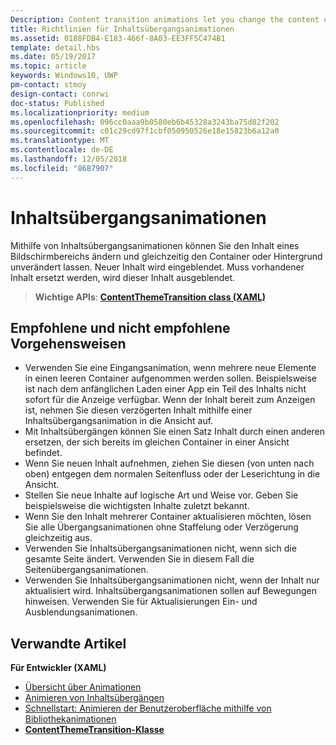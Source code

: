 ```yaml
---
Description: Content transition animations let you change the content of an area of the screen while keeping the container or background constant. New content fades in. If there is existing content to be replaced, that content fades out.
title: Richtlinien für Inhaltsübergangsanimationen
ms.assetid: 0188FDB4-E183-466f-8A03-EE3FF5C474B1
template: detail.hbs
ms.date: 05/19/2017
ms.topic: article
keywords: Windows10, UWP
pm-contact: stmoy
design-contact: conrwi
doc-status: Published
ms.localizationpriority: medium
ms.openlocfilehash: 096cc0aaa9b0580eb6b45328a3243ba75d82f202
ms.sourcegitcommit: c01c29cd97f1cbf050950526e18e15823b6a12a0
ms.translationtype: MT
ms.contentlocale: de-DE
ms.lasthandoff: 12/05/2018
ms.locfileid: "8687907"
---
```

# <a name="content-transition-animations"></a>Inhaltsübergangsanimationen



Mithilfe von Inhaltsübergangsanimationen können Sie den Inhalt eines Bildschirmbereichs ändern und gleichzeitig den Container oder Hintergrund unverändert lassen. Neuer Inhalt wird eingeblendet. Muss vorhandener Inhalt ersetzt werden, wird dieser Inhalt ausgeblendet.

> **Wichtige APIs**: [**ContentThemeTransition class (XAML)**](https://msdn.microsoft.com/library/windows/apps/br243104)

## <a name="dos-and-donts"></a>Empfohlene und nicht empfohlene Vorgehensweisen


-   Verwenden Sie eine Eingangsanimation, wenn mehrere neue Elemente in einen leeren Container aufgenommen werden sollen. Beispielsweise ist nach dem anfänglichen Laden einer App ein Teil des Inhalts nicht sofort für die Anzeige verfügbar. Wenn der Inhalt bereit zum Anzeigen ist, nehmen Sie diesen verzögerten Inhalt mithilfe einer Inhaltsübergangsanimation in die Ansicht auf.
-   Mit Inhaltsübergängen können Sie einen Satz Inhalt durch einen anderen ersetzen, der sich bereits im gleichen Container in einer Ansicht befindet.
-   Wenn Sie neuen Inhalt aufnehmen, ziehen Sie diesen (von unten nach oben) entgegen dem normalen Seitenfluss oder der Leserichtung in die Ansicht.
-   Stellen Sie neue Inhalte auf logische Art und Weise vor. Geben Sie beispielsweise die wichtigsten Inhalte zuletzt bekannt.
-   Wenn Sie den Inhalt mehrerer Container aktualisieren möchten, lösen Sie alle Übergangsanimationen ohne Staffelung oder Verzögerung gleichzeitig aus.
-   Verwenden Sie Inhaltsübergangsanimationen nicht, wenn sich die gesamte Seite ändert. Verwenden Sie in diesem Fall die Seitenübergangsanimationen.
-   Verwenden Sie Inhaltsübergangsanimationen nicht, wenn der Inhalt nur aktualisiert wird. Inhaltsübergangsanimationen sollen auf Bewegungen hinweisen. Verwenden Sie für Aktualisierungen Ein- und Ausblendungsanimationen.



## <a name="related-articles"></a>Verwandte Artikel

**Für Entwickler (XAML)**
* [Übersicht über Animationen](https://msdn.microsoft.com/library/windows/apps/mt187350)
* [Animieren von Inhaltsübergängen](https://msdn.microsoft.com/library/windows/apps/xaml/jj649426)
* [Schnellstart: Animieren der Benutzeroberfläche mithilfe von Bibliothekanimationen](https://msdn.microsoft.com/library/windows/apps/xaml/hh452703)
* [**ContentThemeTransition-Klasse**](https://msdn.microsoft.com/library/windows/apps/br243104)

 

 





